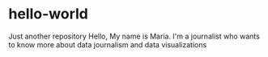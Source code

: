 # hello-world
Just another repository
Hello, 
My name is Maria. I'm a journalist who wants to know more about data journalism and data visualizations

